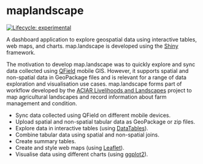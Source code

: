 
<!-- README.md is generated from README.Rmd. Please edit that file -->

# maplandscape

<!-- badges: start -->

[![Lifecycle:
experimental](https://img.shields.io/badge/lifecycle-experimental-orange.svg)](https://www.tidyverse.org/lifecycle/#experimental)
<!-- badges: end -->

A dashboard application to explore geospatial data using interactive
tables, web maps, and charts. map.landscape is developed using the
<a href="https://shiny.rstudio.com" target="_blank">Shiny</a> framework.

The motivation to develop map.landscape was to quickly explore and sync
data collected using
<a href="https://qfield.org" target="_blank">QField</a> mobile GIS.
However, it supports spatial and non-spatial data in GeoPackage files
and is relevant for a range of data exploration and visualisation use
cases. map.landscape forms part of workflow developed by the
<a href="https://livelihoods-and-landscapes.com" target="_blank">ACIAR
Livelihoods and Landscapes</a> project to map agricultural landscapes
and record information about farm management and condition.

  - Sync data collected using QField on different mobile devices.
  - Upload spatial and non-spatial tabular data as GeoPackage or zip
    files.
  - Explore data in interactive tables (using
    <a href="https://rstudio.github.io/DT/" target="_blank">DataTables</a>).
  - Combine tabular data using spatial and non-spatial joins.
  - Create summary tables.
  - Create and style web maps (using
    <a href="https://rstudio.github.io/leaflet/" target="_blank">Leaflet</a>).
  - Visualise data using different charts (using
    <a href="https://ggplot2.tidyverse.org" target="_blank">ggplot2</a>).
